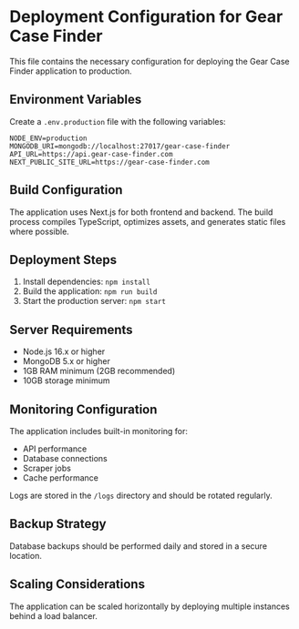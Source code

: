 # Deployment Configuration for Gear Case Finder

This file contains the necessary configuration for deploying the Gear Case Finder application to production.

## Environment Variables

Create a `.env.production` file with the following variables:

```
NODE_ENV=production
MONGODB_URI=mongodb://localhost:27017/gear-case-finder
API_URL=https://api.gear-case-finder.com
NEXT_PUBLIC_SITE_URL=https://gear-case-finder.com
```

## Build Configuration

The application uses Next.js for both frontend and backend. The build process compiles TypeScript, optimizes assets, and generates static files where possible.

## Deployment Steps

1. Install dependencies: `npm install`
2. Build the application: `npm run build`
3. Start the production server: `npm start`

## Server Requirements

- Node.js 16.x or higher
- MongoDB 5.x or higher
- 1GB RAM minimum (2GB recommended)
- 10GB storage minimum

## Monitoring Configuration

The application includes built-in monitoring for:
- API performance
- Database connections
- Scraper jobs
- Cache performance

Logs are stored in the `/logs` directory and should be rotated regularly.

## Backup Strategy

Database backups should be performed daily and stored in a secure location.

## Scaling Considerations

The application can be scaled horizontally by deploying multiple instances behind a load balancer.
